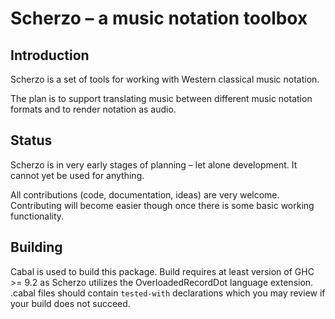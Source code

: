 # Scherzo – a music notation toolbox

## Introduction

Scherzo is a set of tools for working with Western classical music notation.

The plan is to support translating music between different music notation formats and to render notation as audio.

## Status

Scherzo is in very early stages of planning – let alone development.
It cannot yet be used for anything.

All contributions (code, documentation, ideas) are very welcome.
Contributing will become easier though once there is some basic working functionality.

## Building

Cabal is used to build this package.
Build requires at least version of GHC >= 9.2 as Scherzo utilizes the OverloadedRecordDot language extension.
.cabal files should contain `tested-with` declarations which you may review if your build does not succeed.
